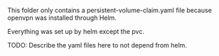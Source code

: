 This folder only contains a persistent-volume-claim.yaml file because openvpn was installed through Helm.

Everything was set up by helm except the pvc.

TODO: Describe the yaml files here to not depend from helm.
